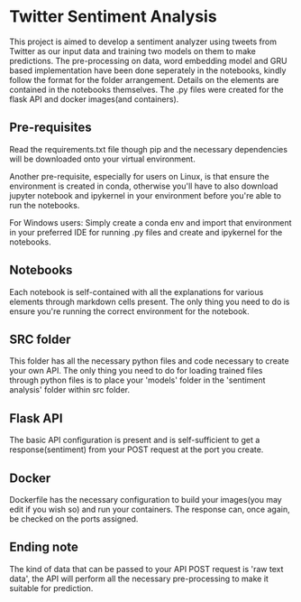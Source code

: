 # Twitter Sentiment Analysis

This project is aimed to develop a sentiment analyzer using tweets from Twitter as our input data and training two models on them to make predictions.
The pre-processing on data, word embedding model and GRU based implementation have been done seperately in the notebooks, kindly follow the format for the folder arrangement.
Details on the elements are contained in the notebooks themselves.
The .py files were created for the flask API and docker images(and containers).

## Pre-requisites

Read the requirements.txt file though pip and the necessary dependencies will be downloaded onto your virtual environment.

Another pre-requisite, especially for users on Linux, is that ensure the environment is created in conda, otherwise you'll have to also download jupyter notebook
and ipykernel in your environment before you're able to run the notebooks.

For Windows users: Simply create a conda env and import that environment in your preferred IDE for running .py files and create
and ipykernel for the notebooks.

## Notebooks

Each notebook is self-contained with all the explanations for various elements through markdown cells present.
The only thing you need to do is ensure you're running the correct environment for the notebook.

## SRC folder

This folder has all the necessary python files and code necessary to create your own API. The only thing you need to do for loading trained files through
python files is to place your 'models' folder in the 'sentiment analysis' folder within src folder.

## Flask API

The basic API configuration is present and is self-sufficient to get a response(sentiment) from your POST request at
the port you create.

## Docker

Dockerfile has the necessary configuration to build your images(you may edit if you wish so) and run your containers.
The response can, once again, be checked on the ports assigned.

## Ending note
The kind of data that can be passed to your API POST request is 'raw text data', the API will perform all the necessary 
pre-processing to make it suitable for prediction.
